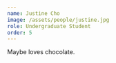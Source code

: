 ```yaml
---
name: Justine Cho
image: /assets/people/justine.jpg
role: Undergraduate Student
order: 5
---
```


Maybe loves chocolate.
